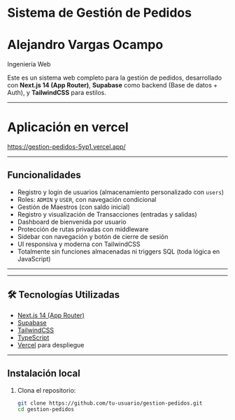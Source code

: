 # Sistema de Gestión de Pedidos

# Alejandro Vargas Ocampo  
Ingeniería Web

Este es un sistema web completo para la gestión de pedidos, desarrollado con **Next.js 14 (App Router)**, **Supabase** como backend (Base de datos + Auth), y **TailwindCSS** para estilos.

---
# Aplicación en vercel

https://gestion-pedidos-5yp1.vercel.app/

---

##  Funcionalidades

-  Registro y login de usuarios (almacenamiento personalizado con `users`)
-  Roles: `ADMIN` y `USER`, con navegación condicional
-  Gestión de Maestros (con saldo inicial)
-  Registro y visualización de Transacciones (entradas y salidas)
-  Dashboard de bienvenida por usuario
-  Protección de rutas privadas con middleware
-  Sidebar con navegación y botón de cierre de sesión
-  UI responsiva y moderna con TailwindCSS
-  Totalmente sin funciones almacenadas ni triggers SQL (toda lógica en JavaScript)

---


---

## 🛠️ Tecnologías Utilizadas

- [Next.js 14 (App Router)](https://nextjs.org/docs)
- [Supabase](https://supabase.com/)
- [TailwindCSS](https://tailwindcss.com/)
- [TypeScript](https://www.typescriptlang.org/)
- [Vercel](https://vercel.com/) para despliegue

---

##  Instalación local

1. Clona el repositorio:
   ```bash
   git clone https://github.com/tu-usuario/gestion-pedidos.git
   cd gestion-pedidos


